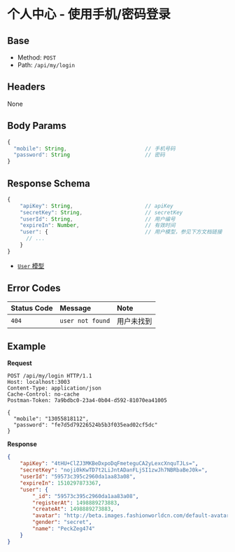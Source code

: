 # 个人中心 - 使用手机/密码登录

## Base

* Method: `POST`
* Path: `/api/my/login`

## Headers

None

## Body Params

```js
{
  "mobile": String,                         // 手机号码
  "password": String                        // 密码
}
```

## Response Schema

```js
{
    "apiKey": String,                       // apiKey
    "secretKey": String,                    // secretKey
    "userId": String,                       // 用户编号
    "expireIn": Number,                     // 有效时间
    "user": {                               // 用户模型，参见下方文档链接
      // ...
    }
}
```

* [`User` 模型][user-model]

## Error Codes

Status Code | Message                 | Note
:---------- | :---------------------- | :----
`404`       | `user not found`        | 用户未找到

## Example

**Request**

```
POST /api/my/login HTTP/1.1
Host: localhost:3003
Content-Type: application/json
Cache-Control: no-cache
Postman-Token: 7a9bdbc0-23a4-0b04-d592-81070ea41005

{
  "mobile": "13055818112",
  "password": "fe7d5d79226524b5b3f035ead02cf5dc"
}
```

**Response**

```json
{
    "apiKey": "4tHU+ClZJ3MKBeDxpoDqFmeteguCA2yLexcXnquTJLs=",
    "secretKey": "noji0kKwTD7t2LiJntADanFLjSI1zwJh7NBRbaBeJ0k=",
    "userId": "59573c395c2960da1aa83a08",
    "expireIn": 1510297873367,
    "user": {
        "_id": "59573c395c2960da1aa83a08",
        "registerAt": 1498889273883,
        "createAt": 1498889273883,
        "avatar": "http://beta.images.fashionworldcn.com/default-avatar.png",
        "gender": "secret",
        "name": "PeckZeg474"
    }
}
```

[signature]: ../../../../signature.md

[user-model]: ../../../../model/user.md
